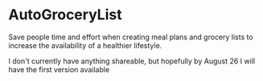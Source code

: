 # AutoGroceryList
Save people time and effort when creating meal plans and grocery lists to increase the availability of a healthier lifestyle.

I don't currently have anything shareable, but hopefully by August 26 I will have the first version available
